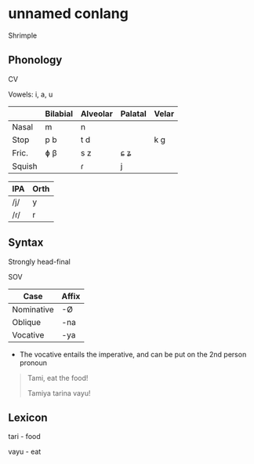 # unnamed conlang

Shrimple

## Phonology

CV

Vowels: i, a, u

|         | Bilabial | Alveolar | Palatal | Velar |
|---------|----------|----------|---------|-------|
| Nasal   | m        | n        |         |       |
| Stop    | p b      | t d      |         | k g   |
| Fric.   | ɸ β      | s z      | ɕ ʑ     |       |
| Squish  |          | ɾ        | j       |       |

| IPA | Orth |
|-----|------|
| /j/ | y    |
| /ɾ/ | r    |

## Syntax

Strongly head-final

SOV

| Case       | Affix  |
|------------|--------|
| Nominative | -Ø     |
| Oblique    | -na    |
| Vocative   | -ya    |

* The vocative entails the imperative, and can be put on the 2nd person pronoun

>Tami, eat the food!
>
>Tamiya tarina vayu!

## Lexicon

tari - food

vayu - eat

